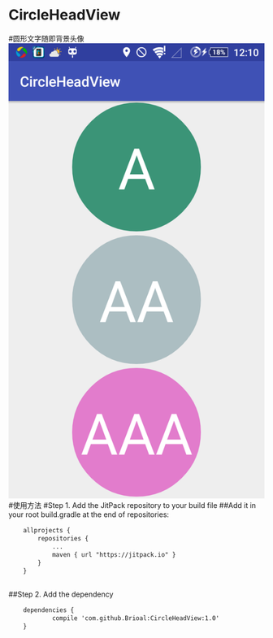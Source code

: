 # CircleHeadView
#圆形文字随即背景头像
![](https://github.com/Brioal/CircleHeadView/blob/master/art/device-2016-08-22-200908.png)
#使用方法
#Step 1. Add the JitPack repository to your build file
##Add it in your root build.gradle at the end of repositories:
```
	allprojects {
		repositories {
			...
			maven { url "https://jitpack.io" }
		}
	}
	
```
##Step 2. Add the dependency
```
	dependencies {
	        compile 'com.github.Brioal:CircleHeadView:1.0'
	}
	
```
